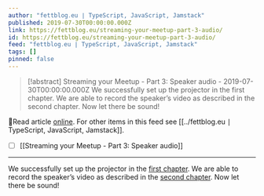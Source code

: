 ```yaml
---
author: "fettblog․eu ∣ TypeScript, JavaScript, Jamstack"
published: 2019-07-30T00:00:00.000Z
link: https://fettblog.eu/streaming-your-meetup-part-3-audio/
id: https://fettblog.eu/streaming-your-meetup-part-3-audio/
feed: "fettblog․eu ∣ TypeScript, JavaScript, Jamstack"
tags: []
pinned: false
---
```

> [!abstract] Streaming your Meetup - Part 3: Speaker audio - 2019-07-30T00:00:00.000Z
> We successfully set up the projector in the first chapter. We are able to record the speaker’s video as described in the second chapter. Now let there be sound!

🔗Read article [online](https://fettblog.eu/streaming-your-meetup-part-3-audio/). For other items in this feed see [[../fettblog․eu ∣ TypeScript, JavaScript, Jamstack]].

- [ ] [[Streaming your Meetup - Part 3꞉ Speaker audio]]
- - -
We successfully set up the projector in the [first chapter](/streaming-your-meetup-part-1-projector/). We are able to record the speaker’s video as described in the [second chapter](/streaming-your-meetup-part-2-video/). Now let there be sound!
